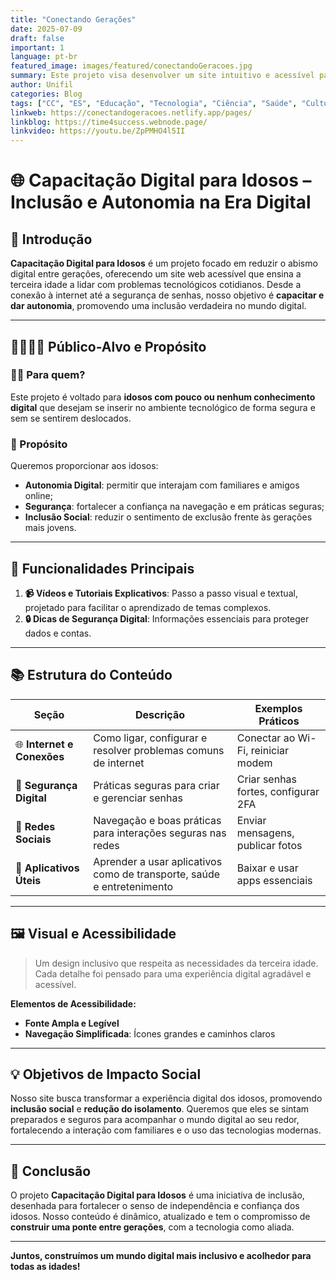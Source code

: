 ```yaml
---
title: "Conectando Gerações"
date: 2025-07-09
draft: false
important: 1
language: pt-br
featured_image: images/featured/conectandoGeracoes.jpg
summary: Este projeto visa desenvolver um site intuitivo e acessível para capacitar idosos no uso de ferramentas digitais. Focado em texto descritivo e vídeos, o site aborda temas essenciais, como redes sociais e segurança online, facilitando a inclusão digital e autonomia desse público.
author: Unifil
categories: Blog
tags: ["CC", "ES", "Educação", "Tecnologia", "Ciência", "Saúde", "Cultura"] 
linkweb: https://conectandogeracoes.netlify.app/pages/
linkblog: https://time4success.webnode.page/
linkvideo: https://youtu.be/ZpPMHO4l5II
---
```


# 🌐 Capacitação Digital para Idosos – Inclusão e Autonomia na Era Digital

## 📖 Introdução
**Capacitação Digital para Idosos** é um projeto focado em reduzir o abismo digital entre gerações, oferecendo um site web acessível que ensina a terceira idade a lidar com problemas tecnológicos cotidianos. Desde a conexão à internet até a segurança de senhas, nosso objetivo é **capacitar e dar autonomia**, promovendo uma inclusão verdadeira no mundo digital.

---

## 👨‍👩‍👧‍👦 Público-Alvo e Propósito

### 👴👵 Para quem?
Este projeto é voltado para **idosos com pouco ou nenhum conhecimento digital** que desejam se inserir no ambiente tecnológico de forma segura e sem se sentirem deslocados.

### 🎯 Propósito
Queremos proporcionar aos idosos:
- **Autonomia Digital**: permitir que interajam com familiares e amigos online;
- **Segurança**: fortalecer a confiança na navegação e em práticas seguras;
- **Inclusão Social**: reduzir o sentimento de exclusão frente às gerações mais jovens.

---

## 🔑 Funcionalidades Principais

1. **📹 Vídeos e Tutoriais Explicativos**: Passo a passo visual e textual, projetado para facilitar o aprendizado de temas complexos.
2. **🔒 Dicas de Segurança Digital**: Informações essenciais para proteger dados e contas.

---

## 📚 Estrutura do Conteúdo

| Seção                   | Descrição                                                                  | Exemplos Práticos                   |
| ----------------------- | -------------------------------------------------------------------------- | ----------------------------------- |
| 🌐 **Internet e Conexões**    | Como ligar, configurar e resolver problemas comuns de internet           | Conectar ao Wi-Fi, reiniciar modem |
| 🔑 **Segurança Digital**      | Práticas seguras para criar e gerenciar senhas                         | Criar senhas fortes, configurar 2FA |
| 💬 **Redes Sociais**          | Navegação e boas práticas para interações seguras nas redes             | Enviar mensagens, publicar fotos   |
| 📱 **Aplicativos Úteis**      | Aprender a usar aplicativos como de transporte, saúde e entretenimento | Baixar e usar apps essenciais      |

---

## 🖼️ Visual e Acessibilidade

> Um design inclusivo que respeita as necessidades da terceira idade. Cada detalhe foi pensado para uma experiência digital agradável e acessível.

**Elementos de Acessibilidade:**
- **Fonte Ampla e Legível**
- **Navegação Simplificada**: Ícones grandes e caminhos claros

---

## 💡 Objetivos de Impacto Social

Nosso site busca transformar a experiência digital dos idosos, promovendo **inclusão social** e **redução do isolamento**. Queremos que eles se sintam preparados e seguros para acompanhar o mundo digital ao seu redor, fortalecendo a interação com familiares e o uso das tecnologias modernas.

---

## 🎉 Conclusão

O projeto **Capacitação Digital para Idosos** é uma iniciativa de inclusão, desenhada para fortalecer o senso de independência e confiança dos idosos. Nosso conteúdo é dinâmico, atualizado e tem o compromisso de **construir uma ponte entre gerações**, com a tecnologia como aliada.

---

**Juntos, construímos um mundo digital mais inclusivo e acolhedor para todas as idades!**
